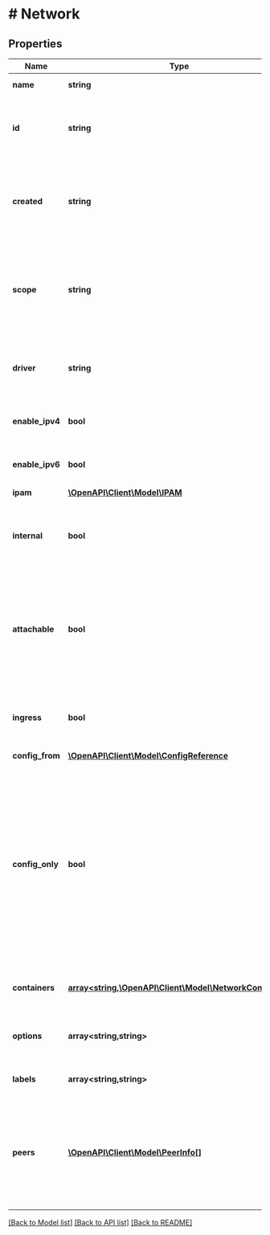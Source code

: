 # # Network

## Properties

Name | Type | Description | Notes
------------ | ------------- | ------------- | -------------
**name** | **string** | Name of the network. | [optional]
**id** | **string** | ID that uniquely identifies a network on a single machine. | [optional]
**created** | **string** | Date and time at which the network was created in [RFC 3339](https://www.ietf.org/rfc/rfc3339.txt) format with nano-seconds. | [optional]
**scope** | **string** | The level at which the network exists (e.g. &#x60;swarm&#x60; for cluster-wide or &#x60;local&#x60; for machine level) | [optional]
**driver** | **string** | The name of the driver used to create the network (e.g. &#x60;bridge&#x60;, &#x60;overlay&#x60;). | [optional]
**enable_ipv4** | **bool** | Whether the network was created with IPv4 enabled. | [optional]
**enable_ipv6** | **bool** | Whether the network was created with IPv6 enabled. | [optional]
**ipam** | [**\OpenAPI\Client\Model\IPAM**](IPAM.md) |  | [optional]
**internal** | **bool** | Whether the network is created to only allow internal networking connectivity. | [optional] [default to false]
**attachable** | **bool** | Whether a global / swarm scope network is manually attachable by regular containers from workers in swarm mode. | [optional] [default to false]
**ingress** | **bool** | Whether the network is providing the routing-mesh for the swarm cluster. | [optional] [default to false]
**config_from** | [**\OpenAPI\Client\Model\ConfigReference**](ConfigReference.md) |  | [optional]
**config_only** | **bool** | Whether the network is a config-only network. Config-only networks are placeholder networks for network configurations to be used by other networks. Config-only networks cannot be used directly to run containers or services. | [optional] [default to false]
**containers** | [**array<string,\OpenAPI\Client\Model\NetworkContainer>**](NetworkContainer.md) | Contains endpoints attached to the network. | [optional]
**options** | **array<string,string>** | Network-specific options uses when creating the network. | [optional]
**labels** | **array<string,string>** | User-defined key/value metadata. | [optional]
**peers** | [**\OpenAPI\Client\Model\PeerInfo[]**](PeerInfo.md) | List of peer nodes for an overlay network. This field is only present for overlay networks, and omitted for other network types. | [optional]

[[Back to Model list]](../../README.md#models) [[Back to API list]](../../README.md#endpoints) [[Back to README]](../../README.md)
